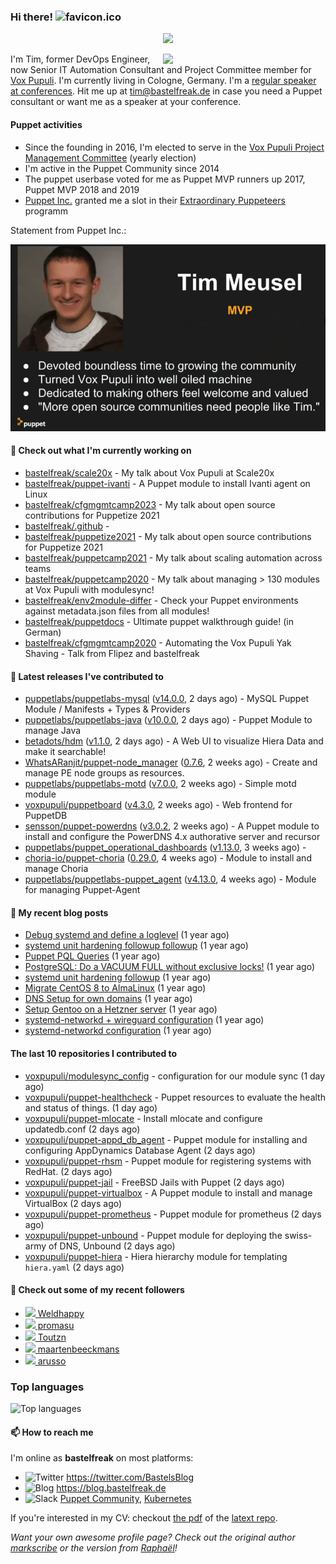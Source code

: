 ### Hi there! ![favicon.ico](https://raw.githubusercontent.com/bastelfreak/bastelfreak/master/favicon.ico)

<p align="center">
  <a href="https://github.com/ryo-ma/github-profile-trophy"><img src="https://github-profile-trophy.vercel.app/?username=bastelfreak&theme=darkhub&margin-w=15&margin-h=15&no-frame=true&column=5"/></a>
</p>

<img align="right" src="https://avatars.githubusercontent.com/bastelfreak" width="260">

I'm Tim, former DevOps Engineer, now Senior IT Automation Consultant and Project
Committee member for [Vox Pupuli](https://voxpupuli.org).
I'm currently living in Cologne, Germany. I'm a
[regular speaker at conferences](https://github.com/bastelfreak/talks#collection-of-talks-proposals-and-related-stuff).
Hit me up at [tim@bastelfreak.de](mailto:tim@bastelfeak.de) in case you need a
Puppet consultant or want me as a speaker at your conference.

#### Puppet activities

* Since the founding in 2016, I'm elected to serve in the [Vox Pupuli Project Management Committee](https://voxpupuli.org/blog/2016/10/12/pmc-election-results/) (yearly election)
* I'm active in the Puppet Community since 2014
* The puppet userbase voted for me as Puppet MVP runners up 2017, Puppet MVP 2018 and 2019
* [Puppet Inc.](https://puppet.com) granted me a slot in their [Extraordinary Puppeteers](https://puppet-champions.github.io/profiles.html) programm

Statement from Puppet Inc.:

![mvp statement](https://raw.githubusercontent.com/bastelfreak/bastelfreak/master/MVP.png)

#### 🌱 Check out what I'm currently working on


- [bastelfreak/scale20x](https://github.com/bastelfreak/scale20x) - My talk about Vox Pupuli at Scale20x
- [bastelfreak/puppet-ivanti](https://github.com/bastelfreak/puppet-ivanti) - A Puppet module to install Ivanti agent on Linux
- [bastelfreak/cfgmgmtcamp2023](https://github.com/bastelfreak/cfgmgmtcamp2023) - My talk about open source contributions for Puppetize 2021
- [bastelfreak/.github](https://github.com/bastelfreak/.github) - 
- [bastelfreak/puppetize2021](https://github.com/bastelfreak/puppetize2021) - My talk about open source contributions for Puppetize 2021
- [bastelfreak/puppetcamp2021](https://github.com/bastelfreak/puppetcamp2021) - My talk about scaling automation across teams
- [bastelfreak/puppetcamp2020](https://github.com/bastelfreak/puppetcamp2020) - My talk about managing &gt; 130 modules at Vox Pupuli with modulesync!
- [bastelfreak/env2module-differ](https://github.com/bastelfreak/env2module-differ) - Check your Puppet environments against metadata.json files from all modules!
- [bastelfreak/puppetdocs](https://github.com/bastelfreak/puppetdocs) - Ultimate puppet walkthrough guide! (in German)
- [bastelfreak/cfgmgmtcamp2020](https://github.com/bastelfreak/cfgmgmtcamp2020) - Automating the Vox Pupuli Yak Shaving - Talk from Flipez and bastelfreak

#### 🔭 Latest releases I've contributed to


- [puppetlabs/puppetlabs-mysql](https://github.com/puppetlabs/puppetlabs-mysql) ([v14.0.0](https://github.com/puppetlabs/puppetlabs-mysql/releases/tag/v14.0.0), 2 days ago) - MySQL Puppet Module / Manifests &#43; Types &amp; Providers
- [puppetlabs/puppetlabs-java](https://github.com/puppetlabs/puppetlabs-java) ([v10.0.0](https://github.com/puppetlabs/puppetlabs-java/releases/tag/v10.0.0), 2 days ago) - Puppet Module to manage Java
- [betadots/hdm](https://github.com/betadots/hdm) ([v1.1.0](https://github.com/betadots/hdm/releases/tag/v1.1.0), 2 days ago) - A Web UI to visualize Hiera Data and make it searchable!
- [WhatsARanjit/puppet-node_manager](https://github.com/WhatsARanjit/puppet-node_manager) ([0.7.6](https://github.com/WhatsARanjit/puppet-node_manager/releases/tag/0.7.6), 2 weeks ago) - Create and manage PE node groups as resources.
- [puppetlabs/puppetlabs-motd](https://github.com/puppetlabs/puppetlabs-motd) ([v7.0.0](https://github.com/puppetlabs/puppetlabs-motd/releases/tag/v7.0.0), 2 weeks ago) - Simple motd module 
- [voxpupuli/puppetboard](https://github.com/voxpupuli/puppetboard) ([v4.3.0](https://github.com/voxpupuli/puppetboard/releases/tag/v4.3.0), 2 weeks ago) - Web frontend for PuppetDB
- [sensson/puppet-powerdns](https://github.com/sensson/puppet-powerdns) ([v3.0.2](https://github.com/sensson/puppet-powerdns/releases/tag/v3.0.2), 2 weeks ago) - A Puppet module to install and configure the PowerDNS 4.x authorative server and recursor
- [puppetlabs/puppet_operational_dashboards](https://github.com/puppetlabs/puppet_operational_dashboards) ([v1.13.0](https://github.com/puppetlabs/puppet_operational_dashboards/releases/tag/v1.13.0), 3 weeks ago) - 
- [choria-io/puppet-choria](https://github.com/choria-io/puppet-choria) ([0.29.0](https://github.com/choria-io/puppet-choria/releases/tag/0.29.0), 4 weeks ago) - Module to install and manage Choria
- [puppetlabs/puppetlabs-puppet_agent](https://github.com/puppetlabs/puppetlabs-puppet_agent) ([v4.13.0](https://github.com/puppetlabs/puppetlabs-puppet_agent/releases/tag/v4.13.0), 4 weeks ago) - Module for managing Puppet-Agent

#### 📜 My recent blog posts


- [Debug systemd and define a loglevel](https://blog.bastelfreak.de/2022/02/debug-systemd-and-define-a-loglevel/) (1 year ago)
- [systemd unit hardening followup followup](https://blog.bastelfreak.de/2022/01/systemd-unit-hardening-followup-followup/) (1 year ago)
- [Puppet PQL Queries](https://blog.bastelfreak.de/2022/01/puppet-pql-queries/) (1 year ago)
- [PostgreSQL: Do a VACUUM FULL without exclusive locks!](https://blog.bastelfreak.de/2022/01/postgresql-do-a-vacuum-full-without-exclusive-locks/) (1 year ago)
- [systemd unit hardening followup](https://blog.bastelfreak.de/2022/01/systemd-unit-hardening-followup/) (1 year ago)
- [Migrate CentOS 8 to AlmaLinux](https://blog.bastelfreak.de/2022/01/migrate-centos-8-to-almalinux/) (1 year ago)
- [DNS Setup for own domains](https://blog.bastelfreak.de/2022/01/dns-setup-for-own-domains/) (1 year ago)
- [Setup Gentoo on a Hetzner server](https://blog.bastelfreak.de/2022/01/setup-gentoo-on-a-hetzner-server/) (1 year ago)
- [systemd-networkd &#43; wireguard configuration](https://blog.bastelfreak.de/2022/01/systemd-networkd-wireguard-configuration/) (1 year ago)
- [systemd-networkd configuration](https://blog.bastelfreak.de/2022/01/systemd-networkd-configuration/) (1 year ago)

#### The last 10 repositories I contributed to


- [voxpupuli/modulesync_config](https://github.com/voxpupuli/modulesync_config) - configuration for our module sync (1 day ago)
- [voxpupuli/puppet-healthcheck](https://github.com/voxpupuli/puppet-healthcheck) - Puppet resources to evaluate the health and status of things. (1 day ago)
- [voxpupuli/puppet-mlocate](https://github.com/voxpupuli/puppet-mlocate) - Install mlocate and configure updatedb.conf (2 days ago)
- [voxpupuli/puppet-appd_db_agent](https://github.com/voxpupuli/puppet-appd_db_agent) - Puppet module for installing and configuring AppDynamics Database Agent (2 days ago)
- [voxpupuli/puppet-rhsm](https://github.com/voxpupuli/puppet-rhsm) - Puppet module for registering systems with RedHat. (2 days ago)
- [voxpupuli/puppet-jail](https://github.com/voxpupuli/puppet-jail) - FreeBSD Jails with Puppet (2 days ago)
- [voxpupuli/puppet-virtualbox](https://github.com/voxpupuli/puppet-virtualbox) - A Puppet module to install and manage VirtualBox (2 days ago)
- [voxpupuli/puppet-prometheus](https://github.com/voxpupuli/puppet-prometheus) - Puppet module for prometheus (2 days ago)
- [voxpupuli/puppet-unbound](https://github.com/voxpupuli/puppet-unbound) - Puppet module for deploying the swiss-army of DNS, Unbound (2 days ago)
- [voxpupuli/puppet-hiera](https://github.com/voxpupuli/puppet-hiera) - Hiera hierarchy module for templating `hiera.yaml` (2 days ago)

#### 👥 Check out some of my recent followers


- [<img src="https://avatars.githubusercontent.com/u/113218208?u=4c304cfb06f0ad89dee80bd5e857067702b10bbd&amp;v=4" height="20"/> Weldhappy](https://github.com/Weldhappy)
- [<img src="https://avatars.githubusercontent.com/u/23510137?u=0c1ac60af30e2d25c5992b48b2f85a26efc931cd&amp;v=4" height="20"/> promasu](https://github.com/promasu)
- [<img src="https://avatars.githubusercontent.com/u/3788105?u=48c26135dc22beeaec965cfd74ffc38f00407cc5&amp;v=4" height="20"/> Toutzn](https://github.com/Toutzn)
- [<img src="https://avatars.githubusercontent.com/u/22379063?u=65e5ff246af87809768f9d844907feda018aed81&amp;v=4" height="20"/> maartenbeeckmans](https://github.com/maartenbeeckmans)
- [<img src="https://avatars.githubusercontent.com/u/561997?u=587b901d06af33caa49144ea295d97df3c9ef163&amp;v=4" height="20"/> arusso](https://github.com/arusso)

### Top languages

![Top languages](https://github-readme-stats.vercel.app/api/top-langs/?username=bastelfreak&hide_title=true)

#### 📫 How to reach me

I'm online as **bastelfreak** on most platforms:

- <img src="https://raw.githubusercontent.com/FortAwesome/Font-Awesome/master/svgs/brands/twitter.svg" width="20" alt="Twitter" /> https://twitter.com/BastelsBlog
- <img src="https://raw.githubusercontent.com/FortAwesome/Font-Awesome/master/svgs/brands/wordpress.svg" width="20" alt="Blog" /> https://blog.bastelfreak.de
- <img src="https://raw.githubusercontent.com/FortAwesome/Font-Awesome/master/svgs/brands/slack.svg" width="20" alt="Slack" /> [Puppet Community](https://slack.puppet.com/), [Kubernetes](https://slack.k8s.io/)

If you're interested in my CV: checkout [the pdf](https://github.com/bastelfreak/cv/raw/master/content-en.pdf) of the [latext repo](https://github.com/bastelfreak/cv#readme).

*Want your own awesome profile page? Check out the original author [markscribe](https://github.com/muesli/markscribe) or the version from [Raphaël](https://github.com/raphink/raphink#hi-there-)!*
